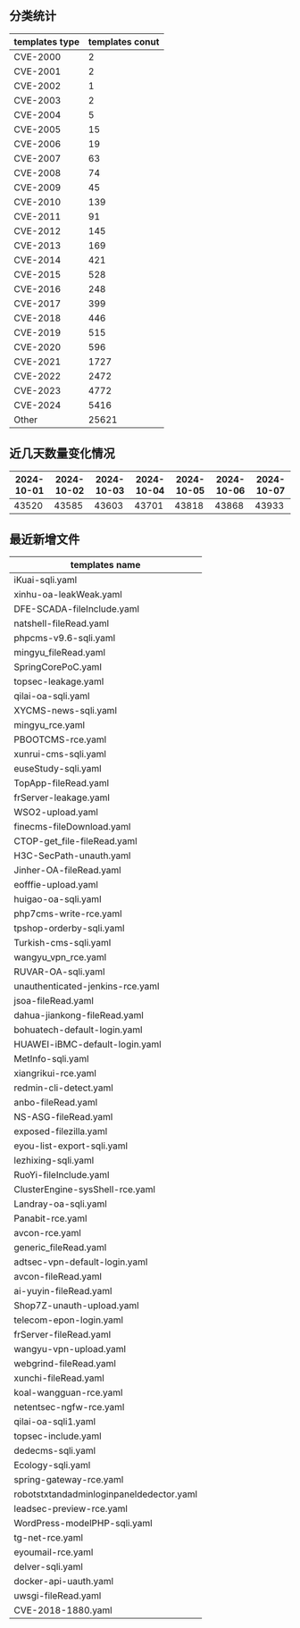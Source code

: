 ## 分类统计
| templates type | templates conut | 
| --- | --- |
| CVE-2000 | 2 |
| CVE-2001 | 2 |
| CVE-2002 | 1 |
| CVE-2003 | 2 |
| CVE-2004 | 5 |
| CVE-2005 | 15 |
| CVE-2006 | 19 |
| CVE-2007 | 63 |
| CVE-2008 | 74 |
| CVE-2009 | 45 |
| CVE-2010 | 139 |
| CVE-2011 | 91 |
| CVE-2012 | 145 |
| CVE-2013 | 169 |
| CVE-2014 | 421 |
| CVE-2015 | 528 |
| CVE-2016 | 248 |
| CVE-2017 | 399 |
| CVE-2018 | 446 |
| CVE-2019 | 515 |
| CVE-2020 | 596 |
| CVE-2021 | 1727 |
| CVE-2022 | 2472 |
| CVE-2023 | 4772 |
| CVE-2024 | 5416 |
| Other | 25621 |
## 近几天数量变化情况
|2024-10-01 | 2024-10-02 | 2024-10-03 | 2024-10-04 | 2024-10-05 | 2024-10-06 | 2024-10-07|
|--- | ------ | ------ | ------ | ------ | ------ | ---|
|43520 | 43585 | 43603 | 43701 | 43818 | 43868 | 43933|
## 最近新增文件
| templates name | 
| --- |
| iKuai-sqli.yaml |
| xinhu-oa-leakWeak.yaml |
| DFE-SCADA-fileInclude.yaml |
| natshell-fileRead.yaml |
| phpcms-v9.6-sqli.yaml |
| mingyu_fileRead.yaml |
| SpringCorePoC.yaml |
| topsec-leakage.yaml |
| qilai-oa-sqli.yaml |
| XYCMS-news-sqli.yaml |
| mingyu_rce.yaml |
| PBOOTCMS-rce.yaml |
| xunrui-cms-sqli.yaml |
| euseStudy-sqli.yaml |
| TopApp-fileRead.yaml |
| frServer-leakage.yaml |
| WSO2-upload.yaml |
| finecms-fileDownload.yaml |
| CTOP-get_file-fileRead.yaml |
| H3C-SecPath-unauth.yaml |
| Jinher-OA-fileRead.yaml |
| eofffie-upload.yaml |
| huigao-oa-sqli.yaml |
| php7cms-write-rce.yaml |
| tpshop-orderby-sqli.yaml |
| Turkish-cms-sqli.yaml |
| wangyu_vpn_rce.yaml |
| RUVAR-OA-sqli.yaml |
| unauthenticated-jenkins-rce.yaml |
| jsoa-fileRead.yaml |
| dahua-jiankong-fileRead.yaml |
| bohuatech-default-login.yaml |
| HUAWEI-iBMC-default-login.yaml |
| MetInfo-sqli.yaml |
| xiangrikui-rce.yaml |
| redmin-cli-detect.yaml |
| anbo-fileRead.yaml |
| NS-ASG-fileRead.yaml |
| exposed-filezilla.yaml |
| eyou-list-export-sqli.yaml |
| lezhixing-sqli.yaml |
| RuoYi-fileInclude.yaml |
| ClusterEngine-sysShell-rce.yaml |
| Landray-oa-sqli.yaml |
| Panabit-rce.yaml |
| avcon-rce.yaml |
| generic_fileRead.yaml |
| adtsec-vpn-default-login.yaml |
| avcon-fileRead.yaml |
| ai-yuyin-fileRead.yaml |
| Shop7Z-unauth-upload.yaml |
| telecom-epon-login.yaml |
| frServer-fileRead.yaml |
| wangyu-vpn-upload.yaml |
| webgrind-fileRead.yaml |
| xunchi-fileRead.yaml |
| koal-wangguan-rce.yaml |
| netentsec-ngfw-rce.yaml |
| qilai-oa-sqli1.yaml |
| topsec-include.yaml |
| dedecms-sqli.yaml |
| Ecology-sqli.yaml |
| spring-gateway-rce.yaml |
| robotstxtandadminloginpaneldedector.yaml |
| leadsec-preview-rce.yaml |
| WordPress-modelPHP-sqli.yaml |
| tg-net-rce.yaml |
| eyoumail-rce.yaml |
| delver-sqli.yaml |
| docker-api-uauth.yaml |
| uwsgi-fileRead.yaml |
| CVE-2018-1880.yaml |
